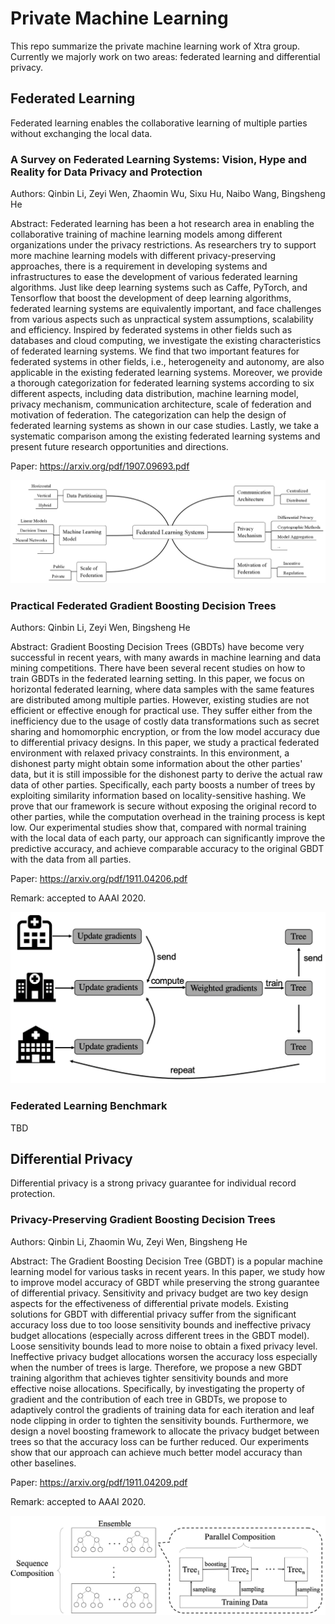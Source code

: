 # Private Machine Learning

This repo summarize the private machine learning work of Xtra group. Currently we majorly work on two areas: federated learning and differential privacy.

## Federated Learning
Federated learning enables the collaborative learning of multiple parties without exchanging the local data.

### A Survey on Federated Learning Systems: Vision, Hype and Reality for Data Privacy and Protection

Authors: Qinbin Li, Zeyi Wen, Zhaomin Wu, Sixu Hu, Naibo Wang, Bingsheng He

Abstract: Federated learning has been a hot research area in enabling the collaborative training of machine learning models among different organizations under the privacy restrictions. As researchers try to support more machine learning models with different privacy-preserving approaches, there is a requirement in developing systems and infrastructures to ease the development of various federated learning algorithms. Just like deep learning systems such as Caffe, PyTorch, and Tensorflow that boost the development of deep learning algorithms, federated learning systems are equivalently important, and face challenges from various aspects such as unpractical system assumptions, scalability and efficiency. Inspired by federated systems in other fields such as databases and cloud computing, we investigate the existing characteristics of federated learning systems. We find that two important features for federated systems in other fields, i.e., heterogeneity and autonomy, are also applicable in the existing federated learning systems. Moreover, we provide a thorough categorization for federated learning systems according to six different aspects, including data distribution, machine learning model, privacy mechanism, communication architecture, scale of federation and motivation of federation. The categorization can help the design of federated learning systems as shown in our case studies. Lastly, we take a systematic comparison among the existing federated learning systems and present future research opportunities and directions.

Paper: https://arxiv.org/pdf/1907.09693.pdf

![](FL_survey/taxonomy.png)


### Practical Federated Gradient Boosting Decision Trees

Authors: Qinbin Li, Zeyi Wen, Bingsheng He

Abstract: Gradient Boosting Decision Trees (GBDTs) have become very successful in recent years, with many awards in machine learning and data mining competitions. There have been several recent studies on how to train GBDTs in the federated learning setting. In this paper, we focus on horizontal federated learning, where data samples with the same features are distributed among multiple parties. However, existing studies are not efficient or effective enough for practical use. They suffer either from the inefficiency due to the usage of costly data transformations such as secret sharing and homomorphic encryption, or from the low model accuracy due to differential privacy designs. In this paper, we study a practical federated environment with relaxed privacy constraints. In this environment, a dishonest party might obtain some information about the other parties' data, but it is still impossible for the dishonest party to derive the actual raw data of other parties. Specifically, each party boosts a number of trees by exploiting similarity information based on locality-sensitive hashing. We prove that our framework is secure without exposing the original record to other parties, while the computation overhead in the training process is kept low. Our experimental studies show that, compared with normal training with the local data of each party, our approach can significantly improve the predictive accuracy, and achieve comparable accuracy to the original GBDT with the data from all parties.

Paper: https://arxiv.org/pdf/1911.04206.pdf

Remark: accepted to AAAI 2020.

![](SimFL/train_a_tree.png)


### Federated Learning Benchmark

TBD

## Differential Privacy
Differential privacy is a strong privacy guarantee for individual record protection.


### Privacy-Preserving Gradient Boosting Decision Trees

Authors: Qinbin Li, Zhaomin Wu, Zeyi Wen, Bingsheng He

Abstract: The Gradient Boosting Decision Tree (GBDT) is a popular machine learning model for various tasks in recent years. In this paper, we study how to improve model accuracy of GBDT while preserving the strong guarantee of differential privacy. Sensitivity and privacy budget are two key design aspects for the effectiveness of differential private models. Existing solutions for GBDT with differential privacy suffer from the significant accuracy loss due to too loose sensitivity bounds and ineffective privacy budget allocations (especially across different trees in the GBDT model). Loose sensitivity bounds lead to more noise to obtain a fixed privacy level. Ineffective privacy budget allocations worsen the accuracy loss especially when the number of trees is large. Therefore, we propose a new GBDT training algorithm that achieves tighter sensitivity bounds and more effective noise allocations. Specifically, by investigating the property of gradient and the contribution of each tree in GBDTs, we propose to adaptively control the gradients of training data for each iteration and leaf node clipping in order to tighten the sensitivity bounds. Furthermore, we design a novel boosting framework to allocate the privacy budget between trees so that the accuracy loss can be further reduced. Our experiments show that our approach can achieve much better model accuracy than other baselines.

Paper: https://arxiv.org/pdf/1911.04209.pdf

Remark: accepted to AAAI 2020.

![](DPBoost/framework.png)